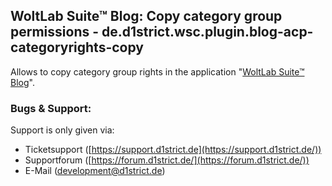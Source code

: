 
## WoltLab Suite™ Blog: Copy category group permissions -  de.d1strict.wsc.plugin.blog-acp-categoryrights-copy

Allows to copy category group rights in the application "[WoltLab Suite™ Blog](https://www.woltlab.com/de/apps/#blog)".

### Bugs & Support:
Support is only given via:
-   Ticketsupport ([https://support.d1strict.de](https://support.d1strict.de/))
-   Supportforum ([https://forum.d1strict.de/](https://forum.d1strict.de/))
-   E-Mail ([development@d1strict.de](mailto:development@d1strict.de))
